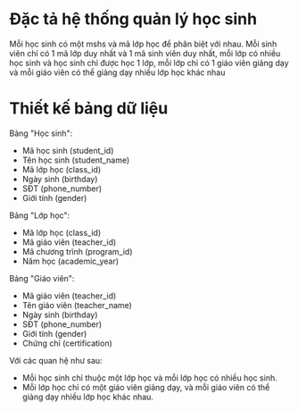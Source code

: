 # Đặc tả hệ thống quản lý học sinh
Mỗi học sinh có một mshs và mã lớp học để phân biệt với nhau. Mỗi sinh viên chỉ có 1 mã lớp duy nhất và 1 mã sinh viên duy nhất, mỗi lớp có nhiều học sinh và học sinh chỉ được học 1 lớp, mỗi lớp chỉ có 1 giáo viên giảng dạy và mỗi giáo viên có thể giảng dạy nhiều lớp học khác nhau

# Thiết kế bảng dữ liệu
Bảng "Học sinh":
- Mã học sinh (student_id)
- Tên học sinh (student_name)
- Mã lớp học (class_id)
- Ngày sinh (birthday)
- SĐT (phone_number)
- Giới tính (gender)

Bảng "Lớp học":
- Mã lớp học (class_id)
- Mã giáo viên (teacher_id)
- Mã chương trình (program_id)
- Năm học (academic_year)

Bảng "Giáo viên":
- Mã giáo viên (teacher_id)
- Tên giáo viên (teacher_name)
- Ngày sinh (birthday)
- SĐT (phone_number)
- Giới tính (gender)
- Chứng chỉ (certification)

Với các quan hệ như sau:
- Mỗi học sinh chỉ thuộc một lớp học và mỗi lớp học có nhiều học sinh.
- Mỗi lớp học chỉ có một giáo viên giảng dạy, và mỗi giáo viên có thể giảng dạy nhiều lớp học khác nhau.